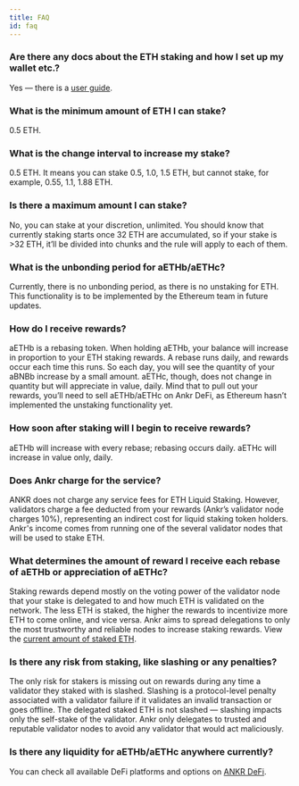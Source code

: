 ```yaml
---
title: FAQ
id: faq
---
```


### Are there any docs about the ETH staking and how I set up my wallet etc.?

Yes — there is a [user guide](https://www.ankr.com/docs/Earn/liquid-staking/eth/stake-eth).


### What is the minimum amount of ETH I can stake?
 
0.5 ETH.
 

### What is the change interval to increase my stake? 

0.5 ETH. It means you can stake 0.5, 1.0, 1.5 ETH, but cannot stake, for example, 0.55, 1.1, 1.88 ETH.


### Is there a maximum amount I can stake?

No, you can stake at your discretion, unlimited. You should know that currently staking starts once 32 ETH are accumulated, so if your stake is >32 ETH, it’ll be divided into chunks and the rule will apply to each of them. 


### What is the unbonding period for aETHb/aETHc?

Currently, there is no unbonding period, as there is no unstaking for ETH. This functionality is to be implemented by the Ethereum team in future updates.


### How do I receive rewards? 

aETHb is a rebasing token. When holding aETHb, your balance will increase in proportion to your ETH staking rewards. A rebase runs daily, and rewards occur each time this runs. So each day, you will see the quantity of your aBNBb increase by a small amount. 
aETHc, though, does not change in quantity but will appreciate in value, daily.
Mind that to pull out your rewards, you’ll need to sell aETHb/aETHc on Ankr DeFi, as Ethereum hasn’t implemented the unstaking functionality yet.


### How soon after staking will I begin to receive rewards?

aETHb will increase with every rebase; rebasing occurs daily. aETHc will increase in value only, daily. 


### Does Ankr charge for the service?

ANKR does not charge any service fees for ETH Liquid Staking. 
However, validators charge a fee deducted from your rewards (Ankr’s validator node charges 10%), representing an indirect cost for liquid staking token holders. 
Ankr's income comes from running one of the several validator nodes that will be used to stake ETH.


### What determines the amount of reward I receive each rebase of aETHb or appreciation of aETHc?

Staking rewards depend mostly on the voting power of the validator node that your stake is delegated to and how much ETH is validated on the network. The less ETH is staked, the higher the rewards to incentivize more ETH to come online, and vice versa. Ankr aims to spread delegations to only the most trustworthy and reliable nodes to increase staking rewards. 
View the [current amount of staked ETH](https://launchpad.ethereum.org/).
 

### Is there any risk from staking, like slashing or any penalties?

The only risk for stakers is missing out on rewards during any time a validator they staked with is slashed. 
Slashing is a protocol-level penalty associated with a validator failure if it validates an invalid transaction or goes offline. 
The delegated staked ETH is not slashed — slashing impacts only the self-stake of the validator. 
Ankr only delegates to trusted and reputable validator nodes to avoid any validator that would act maliciously.


### Is there any liquidity for aETHb/aETHc anywhere currently?

You can check all available DeFi platforms and options on [ANKR DeFi](https://www.ankr.com/earn/defi/trade/?from=aETHb&to=ETH).